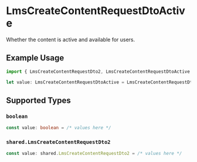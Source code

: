 # LmsCreateContentRequestDtoActive

Whether the content is active and available for users.

## Example Usage

```typescript
import { LmsCreateContentRequestDto2, LmsCreateContentRequestDtoActive } from "@stackone/stackone-client-ts/sdk/models/shared";

let value: LmsCreateContentRequestDtoActive = LmsCreateContentRequestDto2.True;
```

## Supported Types

### `boolean`

```typescript
const value: boolean = /* values here */
```

### `shared.LmsCreateContentRequestDto2`

```typescript
const value: shared.LmsCreateContentRequestDto2 = /* values here */
```

